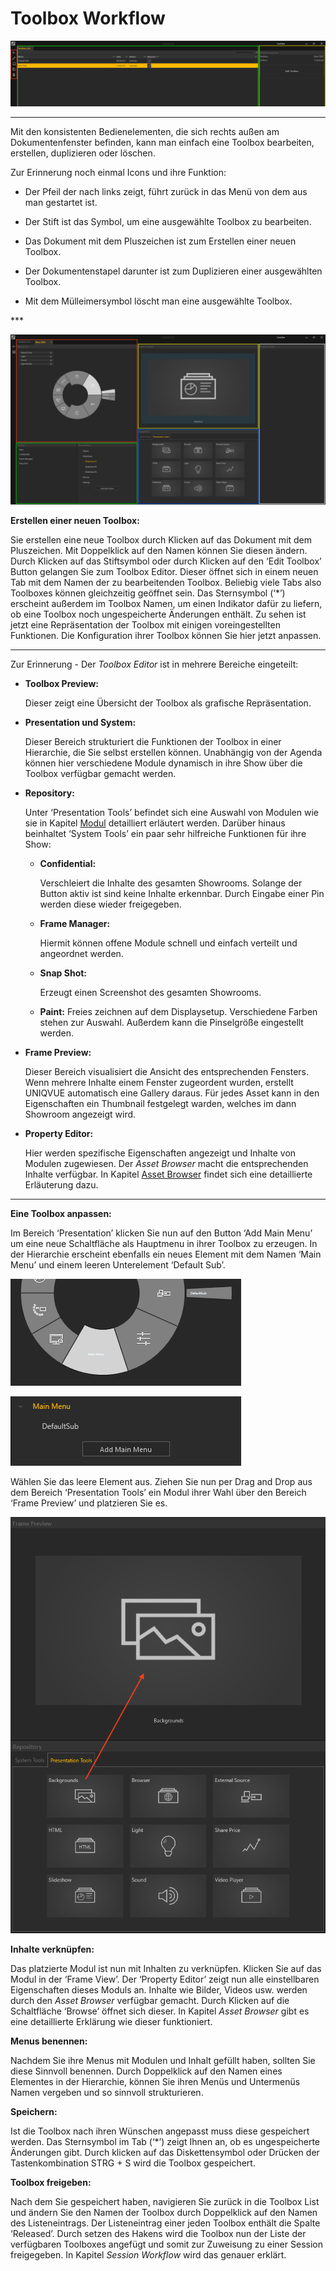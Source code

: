 # Toolbox Workflow 

  
![Placeholder](img/ToolboxList_Crop.PNG) 
***
Mit den konsistenten Bedienelementen, die sich rechts außen am Dokumentenfenster befinden, kann man einfach eine Toolbox bearbeiten, erstellen, duplizieren oder löschen. 

Zur Erinnerung noch einmal Icons und ihre Funktion: 
<ul>
<li>Der Pfeil der nach links zeigt, führt zurück in das Menü von dem aus man gestartet ist. </p></li>
</p>
<li>Der Stift ist das Symbol, um eine ausgewählte Toolbox zu bearbeiten. </p></li>
</p>
<li>Das Dokument mit dem Pluszeichen ist zum Erstellen einer neuen Toolbox. </p></li>
</p>
<li>Der Dokumentenstapel darunter ist zum Duplizieren einer ausgewählten Toolbox. </p></li>
</p>
<li>Mit dem Mülleimersymbol löscht man eine ausgewählte Toolbox. </p></li>
</ul>
***

![Placeholder](img/ToolboxEditor-NewToolbox.PNG) 


**Erstellen einer neuen Toolbox:**  

Sie erstellen eine neue Toolbox durch Klicken auf das Dokument mit dem Pluszeichen. Mit Doppelklick auf den Namen können Sie diesen ändern. Durch Klicken auf das Stiftsymbol oder durch Klicken auf den ‘Edit Toolbox’ Button gelangen Sie zum Toolbox Editor. Dieser öffnet sich in einem neuen Tab mit dem Namen der zu bearbeitenden Toolbox. Beliebig viele Tabs also Toolboxes können gleichzeitig geöffnet sein. Das Sternsymbol (‘*’) erscheint außerdem im Toolbox Namen, um einen Indikator dafür zu liefern, ob eine Toolbox noch ungespeicherte Änderungen enthält. Zu sehen ist jetzt eine Repräsentation der Toolbox mit einigen voreingestellten Funktionen. Die Konfiguration ihrer Toolbox können Sie hier jetzt anpassen. 
 ***
Zur Erinnerung - Der *Toolbox Editor* ist in mehrere Bereiche eingeteilt: 

* **Toolbox Preview:**

    Dieser zeigt eine Übersicht der Toolbox als grafische Repräsentation.

* **Presentation und System:**

    Dieser Bereich strukturiert die Funktionen der Toolbox in einer Hierarchie, die Sie selbst erstellen können. Unabhängig von der Agenda können hier verschiedene Module dynamisch in ihre Show über die Toolbox verfügbar gemacht werden.

* **Repository:**

    Unter ‘Presentation Tools’ befindet sich eine Auswahl von Modulen wie sie in Kapitel [Modul](module.md) detailliert erläutert werden. Darüber hinaus beinhaltet ‘System Tools’ ein paar sehr hilfreiche Funktionen für ihre Show: 

    -  **Confidential:** 

        Verschleiert die Inhalte des gesamten Showrooms. Solange der Button aktiv ist sind keine Inhalte erkennbar. Durch Eingabe einer Pin werden diese wieder freigegeben.</li>

    - **Frame Manager:**

        Hiermit können offene Module schnell und einfach verteilt und angeordnet werden.


    - **Snap Shot:** 

        Erzeugt einen Screenshot des gesamten Showrooms.

    - **Paint:**
        Freies zeichnen auf dem Displaysetup. Verschiedene Farben stehen zur Auswahl. Außerdem kann die Pinselgröße eingestellt werden.

* **Frame Preview:**

    Dieser Bereich visualisiert die Ansicht des entsprechenden Fensters. Wenn mehrere Inhalte einem Fenster zugeordent wurden, erstellt UNIQVUE automatisch eine Gallery daraus. Für jedes Asset kann in den Eigenschaften ein Thumbnail festgelegt warden, welches im dann Showroom angezeigt wird.

* **Property Editor:**

    Hier werden spezifische Eigenschaften angezeigt und Inhalte von Modulen zugewiesen. Der *Asset Browser* macht die entsprechenden Inhalte verfügbar. In Kapitel [Asset Browser](assetbrowser.md) findet sich eine detaillierte Erläuterung dazu.

***

**Eine Toolbox anpassen:** 

Im Bereich ‘Presentation’ klicken Sie nun auf den Button ‘Add Main Menu’ um eine neue Schaltfläche als Hauptmenu in ihrer Toolbox zu erzeugen. In der Hierarchie erscheint ebenfalls ein neues Element mit dem Namen ‘Main Menu’ und einem leeren Unterelement ‘Default Sub’.

![Toolbox_MainMenu](img/Toolbox_MainMenu.PNG)

![Toolbox_DefaultSub](img/Toolbox_DefaultSub.PNG)

Wählen Sie das leere Element aus. Ziehen Sie nun per Drag and Drop aus dem Bereich ‘Presentation Tools’ ein Modul ihrer Wahl über den Bereich ‘Frame Preview’ und platzieren Sie es.

![Toolbox_DragDrop](img/Toolbox_DragDrop.PNG)

**Inhalte verknüpfen:** 

Das platzierte Modul ist nun mit Inhalten zu verknüpfen. Klicken Sie auf das Modul in der ‘Frame View’. Der ‘Property Editor’ zeigt nun alle einstellbaren Eigenschaften dieses Moduls an. Inhalte wie Bilder, Videos usw. werden durch den *Asset Browser* verfügbar gemacht. Durch Klicken auf die Schaltfläche ‘Browse’ öffnet sich dieser. In Kapitel *Asset Browser* gibt es eine detaillierte Erklärung wie dieser funktioniert. 

**Menus benennen:** 

Nachdem Sie ihre Menus mit Modulen und Inhalt gefüllt haben, sollten Sie diese Sinnvoll benennen. Durch Doppelklick auf den Namen eines Elementes in der Hierarchie, können Sie ihren Menüs und Untermenüs Namen vergeben und so sinnvoll strukturieren.  

**Speichern:** 

Ist die Toolbox nach ihren Wünschen angepasst muss diese gespeichert werden. Das Sternsymbol im Tab (‘*’) zeigt Ihnen an, ob es ungespeicherte Änderungen gibt. Durch klicken auf das Diskettensymbol oder Drücken der Tastenkombination STRG + S wird die Toolbox gespeichert.  

**Toolbox freigeben:** 

Nach dem Sie gespeichert haben, navigieren Sie zurück in die Toolbox List und ändern Sie den Namen der Toolbox durch Doppelklick auf den Namen des Listeneintrags. Der Listeneintrag einer jeden Toolbox enthält die Spalte ‘Released’. Durch setzen des Hakens wird die Toolbox nun der Liste der verfügbaren Toolboxes angefügt und somit zur Zuweisung zu einer Session freigegeben. In Kapitel *Session Workflow* wird das genauer erklärt.  

